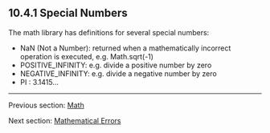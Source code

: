 ## 10.4.1 Special Numbers

The math library has definitions for several special numbers:

* NaN (Not a Number): returned when a mathematically incorrect operation is executed, e.g. Math.sqrt(-1)
* POSITIVE_INFINITY: e.g. divide a positive number by zero
* NEGATIVE_INFINITY: e.g. divide a negative number by zero
* PI : 3.1415...

---

Previous section: [Math](std-math.md)

Next section: [Mathematical Errors](std-math-mathematical-errors.md)